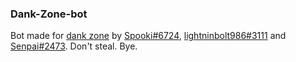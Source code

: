 ### Dank-Zone-bot
Bot made for [dank zone](https://discord.gg/e5zNpjzB) by [Spooki#6724](https://discord.com/users/428523095704207360), [lightninbolt986#3111](https://discord.com/users/543031298130837510) and [Senpai#2473](https://discord.com/users/654639494481313792). Don't steal. Bye.

